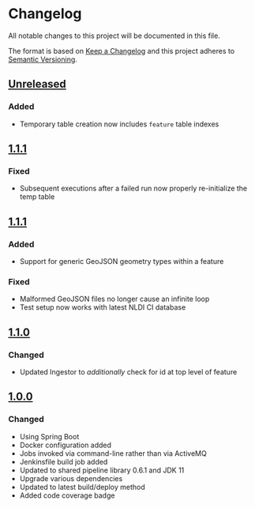 # Changelog
All notable changes to this project will be documented in this file.

The format is based on [Keep a Changelog](http://keepachangelog.com/en/1.0.0/)
and this project adheres to [Semantic Versioning](http://semver.org/spec/v2.0.0.html).

## [Unreleased](https://github.com/internetofwater/nldi-crawler/compare/1.1.2...master)
### Added
- Temporary table creation now includes `feature` table indexes

## [1.1.1](https://github.com/internetofwater/nldi-crawler/compare/nldi-crawler-1.1.1...1.1.2)
### Fixed
- Subsequent executions after a failed run now properly re-initialize the temp table

## [1.1.1](https://github.com/internetofwater/nldi-crawler/compare/nldi-crawler-1.1.0...1.1.1)
### Added
- Support for generic GeoJSON geometry types within a feature

### Fixed
- Malformed GeoJSON files no longer cause an infinite loop
- Test setup now works with latest NLDI CI database

## [1.1.0](https://github.com/internetofwater/nldi-crawler/compare/nldi-crawler-1.0.0...nldi-crawler-1.1.0)
### Changed
- Updated Ingestor to *additionally* check for id at top level of feature

## [1.0.0](https://github.com/internetofwater/nldi-crawler/compare/nldi-crawler-0.3.1...nldi-crawler-1.0.0)
### Changed
- Using Spring Boot
- Docker configuration added
- Jobs invoked via command-line rather than via ActiveMQ
- Jenkinsfile build job added
- Updated to shared pipeline library 0.6.1 and JDK 11
- Upgrade various dependencies
- Updated to latest build/deploy method
- Added code coverage badge
